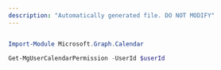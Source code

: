```yaml
---
description: "Automatically generated file. DO NOT MODIFY"
---
```


```powershell

Import-Module Microsoft.Graph.Calendar

Get-MgUserCalendarPermission -UserId $userId

```
